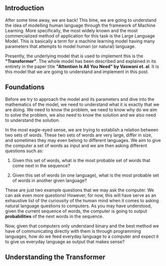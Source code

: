 ## Introduction

After some time away, we are back! This time, we are going to understand the idea of modelling human language through the framework of Machine Learning. More specifically, the most widely known and the most commercialized method of application for this task is the Large Language Model. This is basically a term for a machine learning model having many parameters that attempts to model human (or natural) language.

Presently, the underlying model that is used to implement this is the **"Transformer"**. The whole model has been described and explained in its entirety in the paper title **"Attention Is All You Need" by Vaswani et. al**. It is this model that we are going to understand and implement in this post.

## Foundations

Before we try to approach the model and its parameters and dive into the mathematics of the model, we need to understand what it is exactly that we are doing. We need to know the problem, we need to know why do we aim to solve the problem, we also need to know the solution and we also need to understand the solution.

In the most eagle-eyed sense, we are trying to establish a relation between two sets of words. These two sets of words are very large, differ in size, and sometimes they may even belong to different languages. We aim to give the computer a set of words as input and we are then asking different questions such as:

1. Given this set of words, what is the most probable set of words that come next in the sequence?

2. Given this set of words (in one language), what is the most probable set of words in another given 		  language?

These are just two example questions that we may ask the computer. We can ask even more questions! However, for now, this will have serve as an exhaustive list of the curiousity of the human mind when it comes to asking natural language questions to computers. As you may have understood, given the current sequence of words, the computer is going to output **probabilities** of the next words in the sequence.

Now, given that computers only understand binary and the best method we have of communicating directly with them is through programming languages, how do we feed everyday language to a computer and expect it to give us everyday language as output that makes sense?

## Understanding the Transformer
